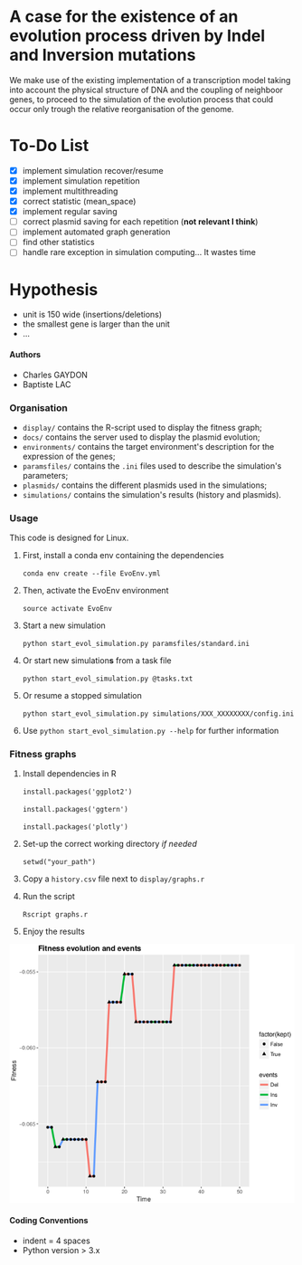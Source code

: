 

# A case for the existence of an evolution process driven by Indel and Inversion mutations

We make use of the existing implementation of a transcription model taking into account
the physical structure of DNA and the coupling of neighboor genes, to proceed to the simulation
of the evolution process that could occur only trough the relative reorganisation of the genome.

# To-Do List

- [x] implement simulation recover/resume
- [x] implement simulation repetition
- [x] implement multithreading
- [x] correct statistic (mean_space)
- [x] implement regular saving
- [ ] correct plasmid saving for each repetition (**not relevant I think**)
- [ ] implement automated graph generation
- [ ] find other statistics
- [ ] handle rare exception in simulation computing... It wastes time

# Hypothesis

- unit is 150 wide (insertions/deletions)
- the smallest gene is larger than the unit
- ...

#### Authors

- Charles GAYDON
- Baptiste LAC

### Organisation

- `display/` contains the R-script used to display the fitness graph;
- `docs/` contains the server used to display the plasmid evolution;
- `environments/` contains the target environment's description for the expression of the genes;
- `paramsfiles/` contains the `.ini` files used to describe the simulation's parameters;
- `plasmids/` contains the different plasmids used in the simulations;
- `simulations/` contains the simulation's results (history and plasmids).

### Usage

This code is designed for Linux. 

1. First, install a conda env containing the dependencies

	`conda env create --file EvoEnv.yml`

2. Then, activate the EvoEnv environment

	`source activate EvoEnv`

3. Start a new simulation
	
	`python start_evol_simulation.py paramsfiles/standard.ini`
	
4. Or start new simulation**s** from a task file
	
	`python start_evol_simulation.py @tasks.txt`
	
4. Or resume a stopped simulation

	`python start_evol_simulation.py simulations/XXX_XXXXXXXX/config.ini`

5. Use `python start_evol_simulation.py --help` for further information

### Fitness graphs

1. Install dependencies in R

	`install.packages('ggplot2')`
	
	`install.packages('ggtern')`
	
	`install.packages('plotly')`
	

2. Set-up the correct working directory _if needed_

	`setwd("your_path")`

3. Copy a `history.csv` file next to `display/graphs.r`

4. Run the script 

	`Rscript graphs.r`

5. Enjoy the results

![a fitness graph](https://github.com/CharlesGaydon/Evolution-Simulation/blob/master/display/example_graph.png)

#### Coding Conventions

- indent = 4 spaces
- Python version > 3.x
